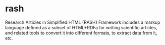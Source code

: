 # rash
Research Articles in Simplified HTML (RASH) Framework includes a markup language defined as a subset of HTML+RDFa for writing scientific articles, and related tools to convert it into different formats, to extract data from it, etc.
